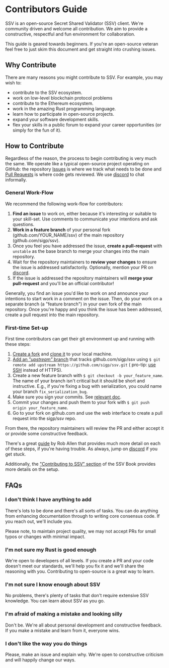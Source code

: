 # Contributors Guide

SSV is an open-source Secret Shared Validator (SSV) client. We're community driven and
welcome all contribution. We aim to provide a constructive, respectful and fun
environment for collaboration.

This guide is geared towards beginners. If you're an open-source veteran feel
free to just skim this document and get straight into crushing issues.

## Why Contribute

There are many reasons you might contribute to SSV. For example, you may
wish to:

- contribute to the SSV ecosystem.
- work on low-level blockchain protocol problems
- contribute to the Ethereum ecosystem.
- work in the amazing Rust programming language.
- learn how to participate in open-source projects.
- expand your software development skills.
- flex your skills in a public forum to expand your career
  opportunities (or simply for the fun of it).

## How to Contribute

Regardless of the reason, the process to begin contributing is very much the
same. We operate like a typical open-source project operating on GitHub: the
repository [Issues](https://github.com/sigp/ssv/issues) is where we
track what needs to be done and [Pull
Requests](https://github.com/sigp/ssv/pulls) is where code gets
reviewed. We use [discord](TODO) to chat
informally.

### General Work-Flow

We recommend the following work-flow for contributors:

1. **Find an issue** to work on, either because it's interesting or suitable to
   your skill-set. Use comments to communicate your intentions and ask
   questions.
2. **Work in a feature branch** of your personal fork
   (github.com/YOUR_NAME/ssv) of the main repository
   (github.com/sigp/ssv).
3. Once you feel you have addressed the issue, **create a pull-request** with
   `unstable` as the base branch to merge your changes into the main repository.
4. Wait for the repository maintainers to **review your changes** to ensure the
   issue is addressed satisfactorily. Optionally, mention your PR on
   [discord](TODO).
5. If the issue is addressed the repository maintainers will **merge your
   pull-request** and you'll be an official contributor!

Generally, you find an issue you'd like to work on and announce your intentions
to start work in a comment on the issue. Then, do your work on a separate
branch (a "feature branch") in your own fork of the main repository. Once
you're happy and you think the issue has been addressed, create a pull request
into the main repository.

### First-time Set-up

First time contributors can get their git environment up and running with these
steps:

1. [Create a
   fork](https://help.github.com/articles/fork-a-repo/#fork-an-example-repository)
   and [clone
   it](https://help.github.com/articles/fork-a-repo/#step-2-create-a-local-clone-of-your-fork)
   to your local machine.
2. [Add an _"upstream"_
   branch](https://help.github.com/articles/fork-a-repo/#step-3-configure-git-to-sync-your-fork-with-the-original-spoon-knife-repository)
   that tracks github.com/sigp/ssv using `$ git remote add upstream
   https://github.com/sigp/ssv.git` (
   pro-tip: [use SSH](https://help.github.com/articles/connecting-to-github-with-ssh/) instead of HTTPS).
3. Create a new feature branch with `$ git checkout -b your_feature_name`. The
   name of your branch isn't critical but it should be short and instructive.
   E.g., if you're fixing a bug with serialization, you could name your branch
   `fix_serialization_bug`.
4. Make sure you sign your commits.
   See [relevant doc](https://help.github.com/en/github/authenticating-to-github/about-commit-signature-verification).
5. Commit your changes and push them to your fork with `$ git push origin
   your_feature_name`.
6. Go to your fork on github.com and use the web interface to create a pull
   request into the sigp/ssv repo.

From there, the repository maintainers will review the PR and either accept it
or provide some constructive feedback.

There's a great
[guide](https://akrabat.com/the-beginners-guide-to-contributing-to-a-github-project/)
by Rob Allen that provides much more detail on each of these steps, if you're
having trouble. As always, jump on [discord](https://discord.gg/cyAszAh)
if you get stuck.

Additionally,
the ["Contributing to SSV" section](https://ssv-book.sigmaprime.io/contributing.html#contributing-to-ssv)
of the SSV Book provides more details on the setup.

## FAQs

### I don't think I have anything to add

There's lots to be done and there's all sorts of tasks. You can do anything
from enhancing documentation through to writing core consensus code. If you reach out,
we'll include you.

Please note, to maintain project quality, we may not accept PRs for small typos or changes
with minimal impact.

### I'm not sure my Rust is good enough

We're open to developers of all levels. If you create a PR and your code
doesn't meet our standards, we'll help you fix it and we'll share the reasoning
with you. Contributing to open-source is a great way to learn.

### I'm not sure I know enough about SSV

No problems, there's plenty of tasks that don't require extensive SSV 
knowledge. You can learn about SSV as you go.

### I'm afraid of making a mistake and looking silly

Don't be. We're all about personal development and constructive feedback. If you
make a mistake and learn from it, everyone wins.

### I don't like the way you do things

Please, make an issue and explain why. We're open to constructive criticism and
will happily change our ways.
